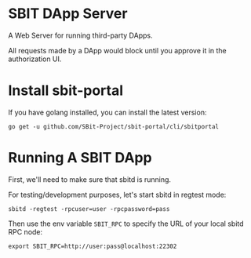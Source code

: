 # SBIT DApp Server

A Web Server for running third-party DApps.

All requests made by a DApp would block until you approve it in the authorization UI.

# Install sbit-portal

If you have golang installed, you can install the latest version:

```
go get -u github.com/SBit-Project/sbit-portal/cli/sbitportal
```

# Running A SBIT DApp

First, we'll need to make sure that sbitd is running.

For testing/development purposes, let's start sbitd in regtest mode:

```
sbitd -regtest -rpcuser=user -rpcpassword=pass
```

Then use the env variable `SBIT_RPC` to specify the URL of your local sbitd RPC node:

```
export SBIT_RPC=http://user:pass@localhost:22302
```
